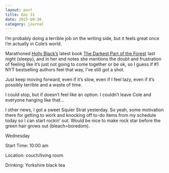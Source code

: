 ```yaml
---
layout: post
title: Day 31
date: 2015-09-30
category: journal
---
```


I’m probably doing a terrible job on the writing side, but it feels great once I’m actually in Cole’s world. 

Marathoned <a href="http://blackholly.com">Holly Black’s</a> latest book <a  href="http://www.amazon.ca/gp/product/B00K5UNWV4/ref=as_li_ss_tl?ie=UTF8&camp=15121&creative=390961&creativeASIN=B00K5UNWV4&linkCode=as2&tag=kaie06-20">The Darkest Part of the Forest</a><img src="http://ir-ca.amazon-adsystem.com/e/ir?t=kaie06-20&l=as2&o=15&a=B00K5UNWV4" width="1" height="1" border="0" alt="" style="border:none !important; margin:0px !important;" />
 last night (sleepy), and in her end notes she mentions the doubt and frustration of feeling like it’s just not going to come together or be ok, so I guess if #1 NYT bestselling authors feel that way, I’ve still got a shot. 

Just keep moving forward, even if it’s slow, even if I feel lazy, even if it’s possibly terrible and a waste of time. 

I could stop, but if doesn’t feel like an option. I couldn’t leave Cole and everyone hanging like that…

I other news, I got a sweet Squier Strat yesterday. So yeah, some motivation there for getting to work and knocking off to-do items from my schedule today so I can start rockin’ out. Would be nice to make rock star before the green hair grows out (bleach=boredom). 


Wednesday

Start Time: 10:00 am

Location: couch/living room

Drinking: Yorkshire black tea
